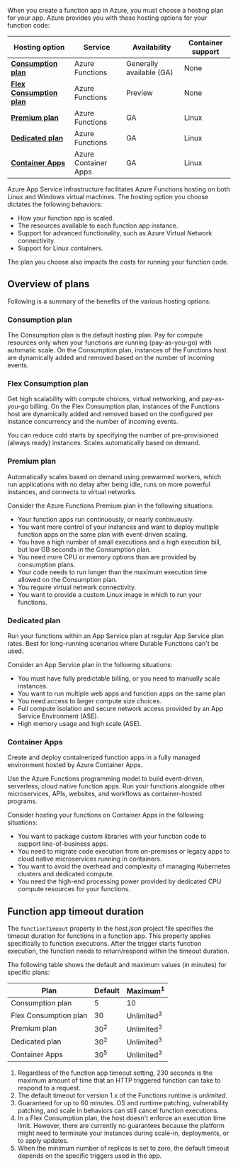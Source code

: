 When you create a function app in Azure, you must choose a hosting plan for your app. Azure provides you with these hosting options for your function code:

| Hosting option | Service | Availability | Container support |
|--|--|--|--|
| **[Consumption plan](/azure/azure-functions/consumption-plan)** | Azure Functions | Generally available (GA) | None |
| **[Flex Consumption plan](/azure/azure-functions/flex-consumption-plan)** | Azure Functions | Preview | None |
| **[Premium plan](/azure/azure-functions/functions-premium-plan)** | Azure Functions | GA | Linux |
| **[Dedicated plan](/azure/azure-functions/dedicated-plan)** | Azure Functions | GA | Linux |
| **[Container Apps](/azure/azure-functions/functions-container-apps-hosting)** | Azure Container Apps | GA | Linux |

Azure App Service infrastructure facilitates Azure Functions hosting on both Linux and Windows virtual machines. The hosting option you choose dictates the following behaviors:

* How your function app is scaled.
* The resources available to each function app instance.
* Support for advanced functionality, such as Azure Virtual Network connectivity.
* Support for Linux containers.

The plan you choose also impacts the costs for running your function code.

## Overview of plans

Following is a summary of the benefits of the various hosting options:

### Consumption plan

The Consumption plan is the default hosting plan. Pay for compute resources only when your functions are running (pay-as-you-go) with automatic scale. On the Consumption plan, instances of the Functions host are dynamically added and removed based on the number of incoming events.

### Flex Consumption plan

Get high scalability with compute choices, virtual networking, and pay-as-you-go billing. On the Flex Consumption plan, instances of the Functions host are dynamically added and removed based on the configured per instance concurrency and the number of incoming events.

You can reduce cold starts by specifying the number of pre-provisioned (always ready) instances. Scales automatically based on demand.

### Premium plan

Automatically scales based on demand using prewarmed workers, which run applications with no delay after being idle, runs on more powerful instances, and connects to virtual networks.

Consider the Azure Functions Premium plan in the following situations:

* Your function apps run continuously, or nearly continuously.
* You want more control of your instances and want to deploy multiple function apps on the same plan with event-driven scaling.
* You have a high number of small executions and a high execution bill, but low GB seconds in the Consumption plan.
* You need more CPU or memory options than are provided by consumption plans.
* Your code needs to run longer than the maximum execution time allowed on the Consumption plan.
* You require virtual network connectivity.
* You want to provide a custom Linux image in which to run your functions. 

### Dedicated plan

Run your functions within an App Service plan at regular App Service plan rates. Best for long-running scenarios where Durable Functions can't be used. 

Consider an App Service plan in the following situations:
 
* You must have fully predictable billing, or you need to manually scale instances.
* You want to run multiple web apps and function apps on the same plan
* You need access to larger compute size choices.
* Full compute isolation and secure network access provided by an App Service Environment (ASE).
* High memory usage and high scale (ASE).

### Container Apps

Create and deploy containerized function apps in a fully managed environment hosted by Azure Container Apps.

Use the Azure Functions programming model to build event-driven, serverless, cloud native function apps. Run your functions alongside other microservices, APIs, websites, and workflows as container-hosted programs.

Consider hosting your functions on Container Apps in the following situations:

* You want to package custom libraries with your function code to support line-of-business apps.
* You need to migrate code execution from on-premises or legacy apps to cloud native microservices running in containers.
* You want to avoid the overhead and complexity of managing Kubernetes clusters and dedicated compute.
* You need the high-end processing power provided by dedicated CPU compute resources for your functions.

## Function app timeout duration

The `functionTimeout` property in the *host.json* project file specifies the timeout duration for functions in a function app. This property applies specifically to function executions. After the trigger starts function execution, the function needs to return/respond within the timeout duration.

The following table shows the default and maximum values (in minutes) for specific plans:

| Plan | Default | Maximum<sup>1</sup> |
| --- | --- | --- |
| Consumption plan | 5 | 10 |
| Flex Consumption plan | 30 | Unlimited<sup>3</sup> |
| Premium plan | 30<sup>2</sup> | Unlimited<sup>3</sup> |
| Dedicated plan | 30<sup>2</sup> | Unlimited<sup>3</sup> |
| Container Apps | 30<sup>5</sup> | Unlimited<sup>3</sup> |

1.  Regardless of the function app timeout setting, 230 seconds is the maximum amount of time that an HTTP triggered function can take to respond to a request.
1.  The default timeout for version 1.x of the Functions runtime is *unlimited*.
1.  Guaranteed for up to 60 minutes. OS and runtime patching, vulnerability patching, and scale in behaviors can still cancel function executions.
1.  In a Flex Consumption plan, the host doesn't enforce an execution time limit. However, there are currently no guarantees because the platform might need to terminate your instances during scale-in, deployments, or to apply updates.
1.  When the minimum number of replicas is set to zero, the default timeout depends on the specific triggers used in the app.
